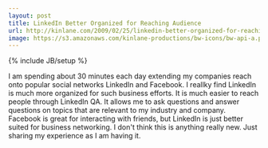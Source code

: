 ```yaml
---
layout: post
title: LinkedIn Better Organized for Reaching Audience
url: http://kinlane.com/2009/02/25/linkedin-better-organized-for-reaching-audience/
image: https://s3.amazonaws.com/kinlane-productions/bw-icons/bw-api-a.png
---
```

{% include JB/setup %}
I am spending about 30 minutes each day extending my companies reach onto popular social networks LinkedIn and Facebook. I reallky find LinkedIn is much more organized for such business efforts.
It is much easier to reach people through LinkedIn QA. It allows me to ask questions and answer questions on topics that are relevant to my industry and company.
Facebook is great for interacting with friends, but LinkedIn is just better suited for business networking.
I don't think this is anything really new. Just sharing my experience as I am having it.
